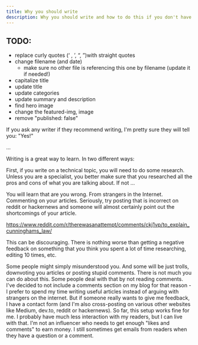 ```yaml
---
title: Why you should write
description: Why you should write and how to do this if you don't have time (or you think you are a bad writer).
---
```


## TODO:

* replace curly quotes (‘ , ’, “, ”)with straight quotes
* change filename (and date)
  * make sure no other file is referencing this one by filename (update it if needed!)
* capitalize title
* update title
* update categories
* update summary and description
* find hero image
* change the featured-img, image
* remove "published: false"


If you ask any writer if they recommend writing, I'm pretty sure they will tell you: "Yes!"


...

Writing is a great way to learn. In two different ways:

First, if you write on a technical topic, you will need to do some research. Unless you are a specialist, you better make sure that you researched all the pros and cons of what you are talking about. If not ...

You will learn that are you wrong. From strangers in the Internet. Commenting on your articles. Seriously, try posting that is incorrect on reddit or hackernews and someone will almost certainly point out the shortcomings of your article.

https://www.reddit.com/r/therewasanattempt/comments/ckj1vp/to_explain_cunninghams_law/

This can be discouraging. There is nothing worse than getting a negative feedback on something that you think you spent a lot of time researching, editing 10 times, etc. 

Some people might simply misunderstood you. And some will be just trolls, downvoting you articles or posting stupid comments. There is not much you can do about this. Some people deal with that by not reading comments. I've decided to not include a comments section on my blog for that reason - I prefer to spend my time writing useful articles instead of arguing with strangers on the internet. But if someone really wants to give me feedback, I have a contact form (and I'm also cross-posting on various other websites like Medium, dev.to, reddit or hackernews). So far, this setup works fine for me. I probably have much less interaction with my readers, but I can live with that. I'm not an influencer who needs to get enough "likes and comments" to earn money. I still sometimes get emails from readers when they have a question or a comment.

